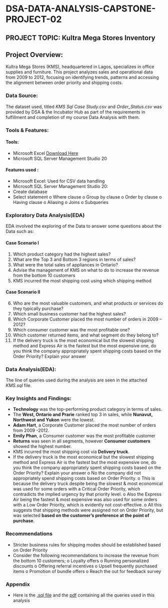 # DSA-DATA-ANALYSIS-CAPSTONE-PROJECT-02
## PROJECT TOPIC: Kultra Mega Stores Inventory
## Project Overview: 
Kultra Mega Stores (KMS), headquartered in Lagos, specializes in office supplies and furniture. This project analyzes sales and operational data from 2009 to 2012, focusing on identifying trends, patterns and accessing the alignment between order priority and shipping costs.
### Data Source: 
The dataset used, titled  *KMS Sql Case Study.csv* and *Order_Status.csv* was provided by DSA & the Incubator Hub as part of the requirements in fulfillment and completion of my course Data Analysis with them. 

### Tools & Features: 
#### Tools: 
-	Microsoft Excel  [Download Here](https://www.microsoft.com/en-us/microsoft-365/excel?ocid=ORSEARCH_Bing&msockid=1d9ec785832e634d3841d23c828262a5)
-	Microsoft SQL Server Management Studio 20 
#### Features used :
-	Microsoft Excel: Used for CSV data handling
-	Microsoft SQL Server Management Studio 20:
  -	Create database
  - Select statement
 o	Where clause
 o	Group by clause
 o	Order by clause
 o	Having clause
 o	Aliasing 
 o	Joins
 o	Subqueries 
### Exploratory Data Analysis(EDA)
EDA involved the exploring of the Data to answer some questions about the Data such as:
#### Case Scenario I
1. Which product category had the highest sales?
2. What are the Top 3 and Bottom 3 regions in terms of sales? 
3. What were the total sales of appliances in Ontario? 
4. Advise the management of KMS on what to do to increase the revenue from the bottom 10 customers 
5. KMS incurred the most shipping cost using which shipping method
#### Case Scenario II
6. Who are the most valuable customers, and what products or services do they typically purchase? 
7. Which small business customer had the highest sales? 
8. Which Corporate Customer placed the most number of orders in 2009 – 2012? 
9. Which consumer customer was the most profitable one? 
10. Which customer returned items, and what segment do they belong to? 
11. If the delivery truck is the most economical but the slowest shipping method and Express Air is the fastest but the most expensive one, do you think the company appropriately spent shipping costs based on the Order Priority? Explain your answer

### Data Analysis(EDA):
The line of queries used during the analysis are seen in the attached *KMS.sql* file.
### Key Insights and Findings:
-	**Technology** was the top-performing product category in terms of sales.
-	The **West, Ontario and Prarie** ranked top 3 in sales, while **Nunavut, Northwest and Yukon** were the lowest.
-	**Adam Hart**, a Corporate Customer placed the most number of orders from 2009 -2012.
-	**Emily Phan**, a Consumer customer was the most profitable customer
-	**Returns** was seen in all segments, however **Consumer customers** showed the highest number.
-	KMS incurred the most shipping cost via **Delivery truck**.
-	If the delivery truck is the most economical but the slowest shipping method and Express Air is the fastest but the most expensive one, do you think the company appropriately spent shipping costs based on the Order Priority? Explain your answer
o	No the company did not appropriately spend shipping costs based on Order Priority.
o	This is because the delivery truck despite being the slowest & most economical was used for some orders with a Critical Order Priority, which contradicts the implied urgency by that priority level. 
o	Also the Express Air being the fastest & most expensive was also used for some orders with a Low Order Priority, which is evidently not cost-effective.
o	All this suggests that shipping methods were assigned not on Order Priority, but was selected **based on the customer’s preference at the point of purchase**.
### Recommendations 
-	Stricter business rules for shipping modes should be established based on Order Priority
-	Consider the following recommendations to increase the revenue from the bottom 10 customers; 
o	Loyalty offers
o	Running personalized discounts
o	Offering referral incentives 
o	Upsell frequently purchased items
o	Promotion of bundle offers
o	Reach the out for feedback survey
### Appendix 
-	Here is the [.sql file](https://github.com/duruvic01/DSA-DATA-ANALYSIS-CAPSTONE-PROJECT-02/blob/main/KMS.ssmssln) and the [pdf](https://github.com/duruvic01/DSA-DATA-ANALYSIS-CAPSTONE-PROJECT-02/blob/main/KMS_SQL_DSA.pdf) containing all the queries used in this analysis

